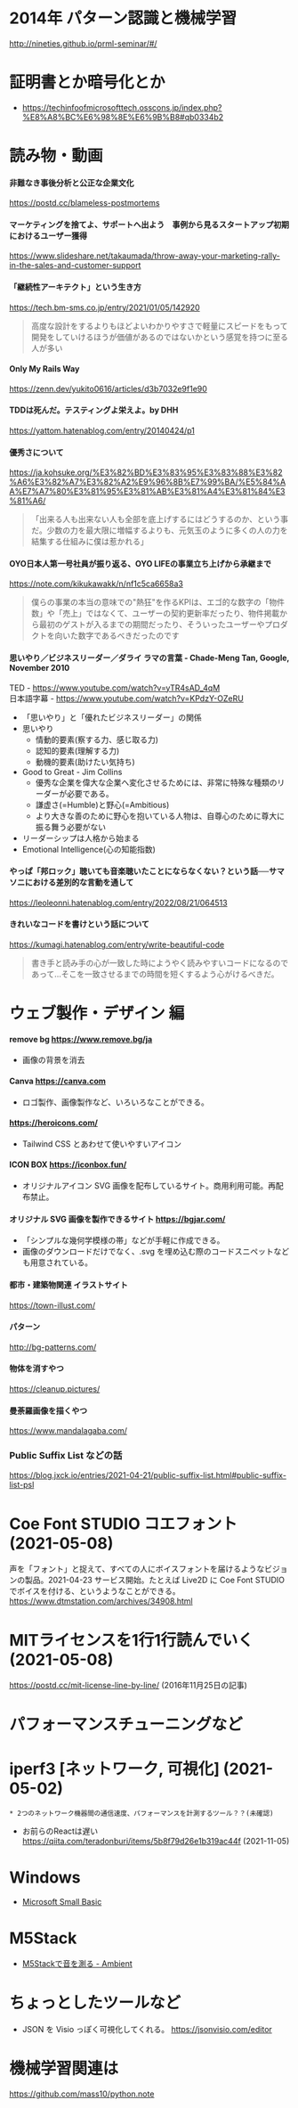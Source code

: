 # 2014年 パターン認識と機械学習

http://nineties.github.io/prml-seminar/#/

# 証明書とか暗号化とか

* https://techinfoofmicrosofttech.osscons.jp/index.php?%E8%A8%BC%E6%98%8E%E6%9B%B8#qb0334b2

# 読み物・動画

#### 非難なき事後分析と公正な企業文化
https://postd.cc/blameless-postmortems

#### マーケティングを捨てよ、サポートへ出よう　事例から見るスタートアップ初期におけるユーザー獲得
https://www.slideshare.net/takaumada/throw-away-your-marketing-rally-in-the-sales-and-customer-support
#### 「継続性アーキテクト」という生き方
https://tech.bm-sms.co.jp/entry/2021/01/05/142920
> 高度な設計をするよりもほどよいわかりやすさで軽量にスピードをもって開発をしていけるほうが価値があるのではないかという感覚を持つに至る人が多い

#### Only My Rails Way
https://zenn.dev/yukito0616/articles/d3b7032e9f1e90

#### TDDは死んだ。テスティングよ栄えよ。by DHH
https://yattom.hatenablog.com/entry/20140424/p1

#### 優秀さについて
https://ja.kohsuke.org/%E3%82%BD%E3%83%95%E3%83%88%E3%82%A6%E3%82%A7%E3%82%A2%E9%96%8B%E7%99%BA/%E5%84%AA%E7%A7%80%E3%81%95%E3%81%AB%E3%81%A4%E3%81%84%E3%81%A6/
> 「出来る人も出来ない人も全部を底上げするにはどうするのか、という事だ。少数の力を最大限に増幅するよりも、元気玉のように多くの人の力を結集する仕組みに僕は惹かれる」

#### OYO日本人第一号社員が振り返る、OYO LIFEの事業立ち上げから承継まで
https://note.com/kikukawakk/n/nf1c5ca6658a3
> 僕らの事業の本当の意味での"熱狂"を作るKPIは、エゴ的な数字の「物件数」や「売上」ではなくて、ユーザーの契約更新率だったり、物件掲載から最初のゲストが入るまでの期間だったり、そういったユーザーやプロダクトを向いた数字であるべきだったのです

#### 思いやり／ビジネスリーダー／ダライ ラマの言葉 - Chade-Meng Tan, Google, November 2010
  TED - https://www.youtube.com/watch?v=yTR4sAD_4qM  
  日本語字幕 - https://www.youtube.com/watch?v=KPdzY-OZeRU

* 「思いやり」と「優れたビジネスリーダー」の関係
* 思いやり
	* 情動的要素(察する力、感じ取る力)
	* 認知的要素(理解する力)
	* 動機的要素(助けたい気持ち)
* Good to Great - Jim Collins
	* 優秀な企業を偉大な企業へ変化させるためには、非常に特殊な種類のリーダーが必要である。
	* 謙虚さ(=Humble)と野心(=Ambitious)
	* より大きな善のために野心を抱いている人物は、自尊心のために尊大に振る舞う必要がない
* リーダーシップは人格から始まる
* Emotional Intelligence(心の知能指数)

#### やっぱ「邦ロック」聴いても音楽聴いたことにならなくない？という話──サマソニにおける差別的な言動を通して
https://leoleonni.hatenablog.com/entry/2022/08/21/064513

#### きれいなコードを書けという話について
https://kumagi.hatenablog.com/entry/write-beautiful-code
> 書き手と読み手の心が一致した時にようやく読みやすいコードになるのであって...そこを一致させるまでの時間を短くするよう心がけるべきだ。

# ウェブ製作・デザイン 編

#### remove bg https://www.remove.bg/ja
 * 画像の背景を消去 

#### Canva https://canva.com
 * ロゴ製作、画像製作など、いろいろなことができる。

#### https://heroicons.com/
* Tailwind CSS とあわせて使いやすいアイコン

#### ICON BOX https://iconbox.fun/
 * オリジナルアイコン SVG 画像を配布しているサイト。商用利用可能。再配布禁止。

#### オリジナル SVG 画像を製作できるサイト https://bgjar.com/
 * 「シンプルな幾何学模様の帯」などが手軽に作成できる。
 * 画像のダウンロードだけでなく、.svg を埋め込む際のコードスニペットなども用意されている。

#### 都市・建築物関連 イラストサイト
https://town-illust.com/

#### パターン
http://bg-patterns.com/

#### 物体を消すやつ
https://cleanup.pictures/

#### 曼荼羅画像を描くやつ
https://www.mandalagaba.com/

### Public Suffix List などの話
https://blog.jxck.io/entries/2021-04-21/public-suffix-list.html#public-suffix-list-psl

# Coe Font STUDIO コエフォント (2021-05-08)
声を「フォント」と捉えて、すべての人にボイスフォントを届けるようなビジョンの製品。2021-04-23 サービス開始。たとえば Live2D に Coe Font STUDIO でボイスを付ける、というようなことができる。
https://www.dtmstation.com/archives/34908.html

# MITライセンスを1行1行読んでいく (2021-05-08)
https://postd.cc/mit-license-line-by-line/ (2016年11月25日の記事)

# パフォーマンスチューニングなど
# iperf3 [ネットワーク, 可視化] (2021-05-02)
	* 2つのネットワーク機器間の通信速度、パフォーマンスを計測するツール？？(未確認)
* お前らのReactは遅い https://qiita.com/teradonburi/items/5b8f79d26e1b319ac44f (2021-11-05)

# Windows
* [Microsoft Small Basic](https://smallbasic-publicwebsite.azurewebsites.net/)

# M5Stack
* [M5Stackで音を測る - Ambient](https://ambidata.io/samples/m5stack/sound/)

# ちょっとしたツールなど
* JSON を Visio っぽく可視化してくれる。 https://jsonvisio.com/editor

# 機械学習関連は
https://github.com/mass10/python.note
